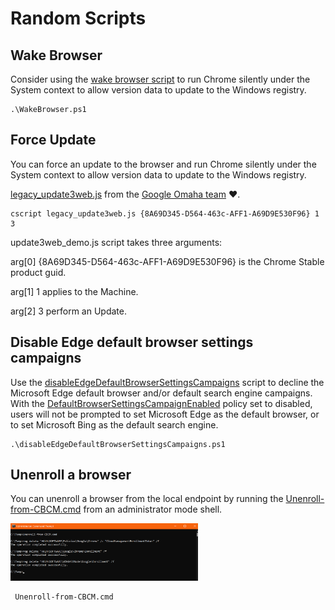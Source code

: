 # Random Scripts
## Wake Browser
Consider using the [wake browser script](/Windows/PowerShell/WakeBrowser.ps1) to run Chrome silently under the System context to allow version data to update to the Windows registry. 

```
.\WakeBrowser.ps1
```

## Force Update
You can force an update to the browser and run Chrome silently under the System context to allow version data to update to the Windows registry. 

[legacy_update3web.js](https://source.chromium.org/chromium/chromium/src/+/main:chrome/updater/win/test/legacy_update3web.js) from the [Google Omaha team](https://github.com/google/omaha/tree/main/omaha/tools/performondemand) :heart:.

```
cscript legacy_update3web.js {8A69D345-D564-463c-AFF1-A69D9E530F96} 1 3
```

update3web_demo.js script takes three arguments:

arg[0] {8A69D345-D564-463c-AFF1-A69D9E530F96} is the Chrome Stable product guid.

arg[1] 1 applies to the Machine.

arg[2] 3 perform an Update.


## Disable Edge default browser settings campaigns
Use the [disableEdgeDefaultBrowserSettingsCampaigns](/Windows/PowerShell/disableEdgeDefaultBrowserSettingsCampaigns.ps1) script to decline the Microsoft Edge default browser and/or default search engine campaigns. With the [DefaultBrowserSettingsCampaignEnabled](https://learn.microsoft.com/en-us/deployedge/microsoft-edge-policies#defaultbrowsersettingscampaignenabled) policy set to disabled, users will not be prompted to set Microsoft Edge as the default browser, or to set Microsoft Bing as the default search engine.

```
.\disableEdgeDefaultBrowserSettingsCampaigns.ps1
```

## Unenroll a browser
You can unenroll a browser from the local endpoint by running the [Unenroll-from-CBCM.cmd](/Windows/PowerShell/Unenroll-from-CBCM.cmd) from an administrator mode shell. 

<img src="unenroll-admin-cmd-capture.PNG" width="300" hight=200>


```
 Unenroll-from-CBCM.cmd
```
